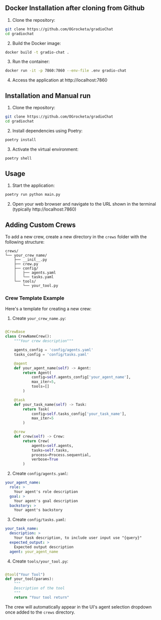 
## Docker Installation after cloning from Github
1. Clone the repository:
```bash
git clone https://github.com/OGrocketa/gradioChat
cd gradiochat
```

2. Build the Docker image:
```bash
docker build -t gradio-chat .
```

3. Run the container:
```bash
docker run -it -p 7860:7860 --env-file .env gradio-chat
```

4. Access the application at http://localhost:7860

## Installation and Manual run

1. Clone the repository:
```bash
git clone https://github.com/OGrocketa/gradioChat
cd gradiochat
```

2. Install dependencies using Poetry:
```bash
poetry install
```

3. Activate the virtual environment:
```bash
poetry shell
```

## Usage

1. Start the application:
```bash
poetry run python main.py
```

2. Open your web browser and navigate to the URL shown in the terminal (typically http://localhost:7860)

## Adding Custom Crews

To add a new crew, create a new directory in the `crews` folder with the following structure:

```
crews/
└── your_crew_name/
    ├── __init__.py
    ├── crew.py
    ├── config/
    │   ├── agents.yaml
    │   └── tasks.yaml
    └── tools/
        └── your_tool.py
```

### Crew Template Example

Here's a template for creating a new crew:

1. Create `your_crew_name.py`:
```python

@CrewBase
class CrewNameCrew():
    """Your crew description"""

    agents_config = 'config/agents.yaml'
    tasks_config = 'config/tasks.yaml'

    @agent
    def your_agent_name(self) -> Agent:
        return Agent(
            config=self.agents_config['your_agent_name'],
            max_iter=5,
            tools=[]
        )

    @task
    def your_task_name(self) -> Task:
        return Task(
            config=self.tasks_config['your_task_name'],
            max_iter=5
        )

    @crew
    def crew(self) -> Crew:
        return Crew(
            agents=self.agents,
            tasks=self.tasks,
            process=Process.sequential,
            verbose=True
        )
```

2. Create `config/agents.yaml`:
```yaml
your_agent_name:
  role: >
    Your agent's role description
  goal: >
    Your agent's goal description
  backstory: >
    Your agent's backstory
```

3. Create `config/tasks.yaml`:
```yaml
your_task_name:
  description: >
    Your task description, to include user input use "{query}"
  expected_output: >
    Expected output description
  agent: your_agent_name    
```

4. Create `tools/your_tool.py`:
```python

@tool("Your Tool")
def your_tool(params):
    """
    Description of the tool
    """
    return "Your tool return"
```

The crew will automatically appear in the UI's agent selection dropdown once added to the `crews` directory.
